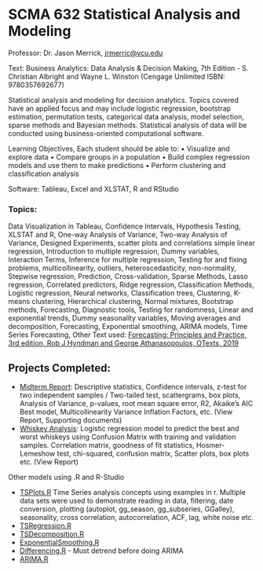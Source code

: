 # SCMA 632 Statistical Analysis and Modeling

Professor: Dr. Jason Merrick, jrmerric@vcu.edu

Text: Business Analytics: Data Analysis & Decision Making, 7th Edition - S. Christian Albright and Wayne L. Winston (Cengage Unlimited ISBN: 9780357692677)

Statistical analysis and modeling for decision analytics. Topics covered have an applied focus and may include logistic regression, bootstrap estimation, permutation tests, categorical data analysis, model selection, sparse methods and Bayesian methods. Statistical analysis of data will be conducted using business-oriented computational software.

Learning Objectives, Each student should be able to:
•	Visualize and explore data
•	Compare groups in a population
•	Build complex regression models and use them to make predictions
•	Perform clustering and classification analysis

Software: Tableau, Excel and XLSTAT, R and RStudio

### Topics: 
Data Visualization in Tableau, Confidence Intervals, Hypothesis Testing, XLSTAT and R, One-way Analysis of Variance, Two-way Analysis of Variance, Designed Experiments, scatter plots and correlations simple linear regression, Introduction to multiple regression, Dummy variables, Interaction Terms, Inference for multiple regression, Testing for and fixing problems, multicollinearity, outliers, heteroscedasticity, non-normality, Stepwise regression, Prediction, Cross-validation, Sparse Methods, Lasso regression, Correlated predictors, Ridge regression, Classification Methods, Logistic regression, Neural networks, Classification trees, Clustering, K-means clustering, Hierarchical clustering, Normal mixtures, Bootstrap methods, Forecasting, Diagnostic tools, Testing for randomness, Linear and exponential trends, Dummy seasonality variables, Moving averages and decomposition, Forecasting, Exponential smoothing, ARIMA models, Time Series Forecasting, Other Text used: [Forecasting: Principles and Practice, 3rd edition, Rob J Hyndman and George Athanasopoulos, OTexts, 2019](https://otexts.com/fpp3/)

## Projects Completed: 
* [Midterm Report](https://github.com/bryce-bowles/statistical-modeling-R.git): Descriptive statistics, Confidence intervals, z-test for two independent samples / Two-tailed test, scattergrams, box plots, Analysis of Variance, p-values, root mean square error, R2, Akaike’s AIC Best model, Multicollinearity Variance Inflation Factors, etc. 
(View Report, Supporting documents)
* [Whiskey Analysis](https://github.com/bryce-bowles/whiskey-prediction.git): Logistic regression model to predict the best and worst whiskeys using Confusion Matrix with training and validation samples. Correlation matrix, goodness of fit statistics, Hosmer-Lemeshow test, chi-squared, confusion matrix, Scatter plots, box plots etc.
(View Report)

Other models using .R and R-Studio
*	[TSPlots.R](https://github.com/bryce-bowles/ts-plots.R.git) Time Series analysis concepts using examples in r. Multiple data sets were used to demonstrate reading in data, filtering, date conversion, plotting (autoplot, gg_season, gg_subseries, GGalley), seasonality, cross correlation, autocorrelation, ACF, lag, white noise etc.
*	[TSRegression.R](https://github.com/bryce-bowles/ts-regression.R.git) 
*	[TSDecomposition.R](https://github.com/bryce-bowles/ts-decomposition.R.git)
*	[ExponentialSmoothing.R](https://github.com/bryce-bowles/ts-exponential-smoothing.git) 
*	[Differencing.R](https://github.com/bryce-bowles/differencing.git) - Must detrend before doing ARIMA
*	[ARIMA.R](https://github.com/bryce-bowles/arima-r.git) 
